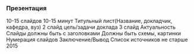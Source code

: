 ### Презентация
10-15 слайдов
10-15 минут
Титульный лист(Название, докладчик, кафедра, вуз)
2 слайд цель/задачи доклада
3 слайд Актуальность
Слайды должны быть с заголовками
Должны быть схемы, картинки
Нумерация слайдов
Заключение/Вывод
Список источников не старше 2015

